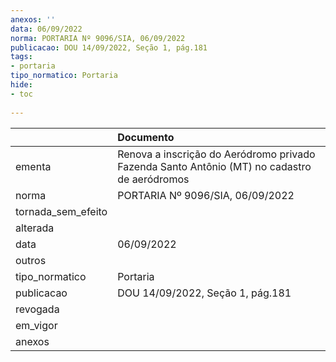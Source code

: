 ```yaml
---
anexos: ''
data: 06/09/2022
norma: PORTARIA Nº 9096/SIA, 06/09/2022
publicacao: DOU 14/09/2022, Seção 1, pág.181
tags:
- portaria
tipo_normatico: Portaria
hide: 
- toc 
 
---
```


|                    | Documento                                                                                    |
|:-------------------|:---------------------------------------------------------------------------------------------|
| ementa             | Renova a inscrição do Aeródromo privado Fazenda Santo Antônio (MT) no cadastro de aeródromos |
| norma              | PORTARIA Nº 9096/SIA, 06/09/2022                                                             |
| tornada_sem_efeito |                                                                                              |
| alterada           |                                                                                              |
| data               | 06/09/2022                                                                                   |
| outros             |                                                                                              |
| tipo_normatico     | Portaria                                                                                     |
| publicacao         | DOU 14/09/2022, Seção 1, pág.181                                                             |
| revogada           |                                                                                              |
| em_vigor           |                                                                                              |
| anexos             |                                                                                              |